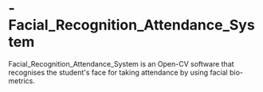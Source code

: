 # -Facial_Recognition_Attendance_System
Facial_Recognition_Attendance_System is an Open-CV software that recognises the student's face for taking attendance by using facial bio-metrics.
